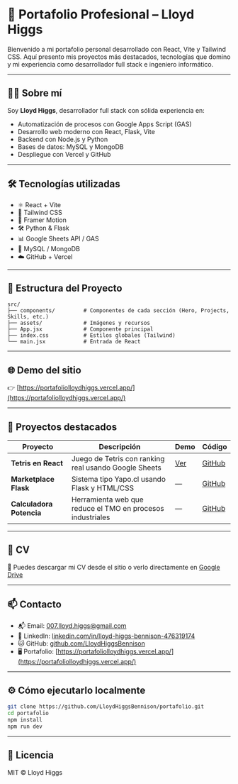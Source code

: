 # 💼 Portafolio Profesional – Lloyd Higgs

Bienvenido a mi portafolio personal desarrollado con React, Vite y Tailwind CSS. Aquí presento mis proyectos más destacados, tecnologías que domino y mi experiencia como desarrollador full stack e ingeniero informático.

---

## 👨‍💻 Sobre mí

Soy **Lloyd Higgs**, desarrollador full stack con sólida experiencia en:

- Automatización de procesos con Google Apps Script (GAS)
- Desarrollo web moderno con React, Flask, Vite
- Backend con Node.js y Python
- Bases de datos: MySQL y MongoDB
- Despliegue con Vercel y GitHub

---

## 🛠️ Tecnologías utilizadas

- ⚛️ React + Vite
- 🎨 Tailwind CSS
- 🧠 Framer Motion
- 🛠️ Python & Flask
- 📊 Google Sheets API / GAS
- 💾 MySQL / MongoDB
- ☁️ GitHub + Vercel

---

## 📂 Estructura del Proyecto

```
src/
├── components/         # Componentes de cada sección (Hero, Projects, Skills, etc.)
├── assets/             # Imágenes y recursos
├── App.jsx             # Componente principal
├── index.css           # Estilos globales (Tailwind)
└── main.jsx            # Entrada de React
```

---

## 🌐 Demo del sitio

👉 [https://portafoliolloydhiggs.vercel.app/](https://portafoliolloydhiggs.vercel.app/)


---

## 🚀 Proyectos destacados

| Proyecto | Descripción | Demo | Código |
|----------|-------------|------|--------|
| **Tetris en React** | Juego de Tetris con ranking real usando Google Sheets | [Ver](https://tetrislloyd.vercel.app/) | [GitHub](https://github.com/LloydHiggsBennison/Tetris) |
| **Marketplace Flask** | Sistema tipo Yapo.cl usando Flask y HTML/CSS | — | [GitHub](https://github.com/LloydHiggsBennison/Market_Place) |
| **Calculadora Potencia** | Herramienta web que reduce el TMO en procesos industriales | — | [GitHub](https://github.com/LloydHiggsBennison/CalculadoraPotenciaYAhorro) |

---

## 📄 CV

📝 Puedes descargar mi CV desde el sitio o verlo directamente en [Google Drive](https://drive.google.com/file/d/1FVYZfd03P7vJXy9he2LGTwDOBxAoayyg/view?usp=sharing)

---

## 📫 Contacto

- 📬 Email: 007.lloyd.higgs@gmail.com  
- 💼 LinkedIn: [linkedin.com/in/lloyd-higgs-bennison-476319174](https://linkedin.com/in/lloyd-higgs-bennison-476319174)  
- 🐱 GitHub: [github.com/LloydHiggsBennison](https://github.com/LloydHiggsBennison)  
- 🖥️ Portafolio: [https://portafoliolloydhiggs.vercel.app/](https://portafoliolloydhiggs.vercel.app/)

---

## ⚙️ Cómo ejecutarlo localmente

```bash
git clone https://github.com/LloydHiggsBennison/portafolio.git
cd portafolio
npm install
npm run dev
```

---

## 🧾 Licencia

MIT © Lloyd Higgs